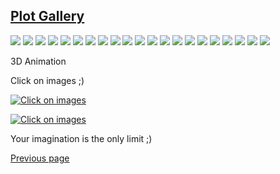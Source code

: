 ## [Plot Gallery](PLOT_GALLERY.md)

<img src="https://github.com/nelson-lang/nelson-website/raw/master/images/gallery/flower-patch.jpg">
<img src="https://github.com/nelson-lang/nelson-website/raw/master/images/gallery/patch.png">
<img src="https://github.com/nelson-lang/nelson-website/raw/master/images/gallery/image_mixed.png">
<img src="https://github.com/nelson-lang/nelson-website/raw/master/images/gallery/mesh.png">
<img src="https://github.com/nelson-lang/nelson-website/raw/master/images/gallery/surface.png">
<img src="https://github.com/nelson-lang/nelson-website/raw/master/images/gallery/butterfly.png">
<img src="https://github.com/nelson-lang/nelson-website/raw/master/images/gallery/france.png">
<img src="https://github.com/nelson-lang/nelson-website/raw/master/images/gallery/baboon_rot90.png">
<img src="https://github.com/nelson-lang/nelson-website/raw/master/images/gallery/bench_plot.png">
<img src="https://github.com/nelson-lang/nelson-website/raw/master/images/gallery/christmas.png">
<img src="https://github.com/nelson-lang/nelson-website/raw/master/images/gallery/colormap.png">
<img src="https://github.com/nelson-lang/nelson-website/raw/master/images/gallery/fractal.png">
<img src="https://github.com/nelson-lang/nelson-website/raw/master/images/gallery/spy_demo.png">
<img src="https://github.com/nelson-lang/nelson-website/raw/master/images/gallery/heart.png">
<img src="https://github.com/nelson-lang/nelson-website/raw/master/images/gallery/surf2.png">
<img src="https://github.com/nelson-lang/nelson-website/raw/master/images/gallery/cylinder.png">
<img src="https://github.com/nelson-lang/nelson-website/raw/master/images/gallery/cylinder2.png">
<img src="https://github.com/nelson-lang/nelson-website/raw/master/images/gallery/tubeplot.png">
<img src="https://github.com/nelson-lang/nelson-website/raw/master/images/gallery/plot3.png">
<img src="https://github.com/nelson-lang/nelson-website/raw/master/images/gallery/quiver.png">
<img src="https://github.com/nelson-lang/nelson-website/raw/master/images/gallery/sphere.png">

3D Animation

Click on images ;)

[![Click on images](https://i3.ytimg.com/vi/ziM-DlD3LOg/maxresdefault.jpg)](https://www.youtube.com/watch?v=ziM-DlD3LOg)

[![Click on images](https://i3.ytimg.com/vi/2WsfzBBxV4U/maxresdefault.jpg)](https://www.youtube.com/watch?v=2WsfzBBxV4U)

Your imagination is the only limit ;)

[Previous page](PLOTS.md)
